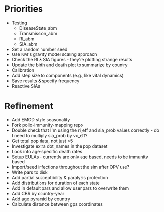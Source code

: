 # Priorities
- Testing
    - DiseaseState_abm
    - Transmission_abm
    - RI_abm
    - SIA_abm
- Set a random number seed
- Use KM's gravity model scaling approach
- Check the RI & SIA figures - they're plotting strange results
- Update the birth and death plot to summarize by country
- Calibration
- Add step size to components (e.g., like vital dynamics)
- Save results & specify frequency
- Reactive SIAs

# Refinement
- Add EMOD style seasonality 
- Fork polio-immunity-mapping repo
- Double check that I'm using the ri_eff and sia_prob values correctly - do I need to multiply sia_prob by vx_eff? 
- Get total pop data, not just <5
- Investigate extra dot_names in the pop dataset
- Look into age-specific death rates
- Setup EULAs - currently are only age based, needs to be immunity based
- Import/seed infections throughout the sim after OPV use? 
- Write pars to disk
- Add partial susceptibility & paralysis protection
- Add distributions for duration of each state
- Add in default pars and allow user pars to overwrite them
- Add CBR by country-year
- Add age pyramid by country
- Calculate distance between gps coordinates
